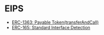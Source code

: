 # EIPS

- [ERC-1363: Payable Token(transferAndCall)](https://github.com/fullstack-development/blockchain-wiki-eng/blob/main/EIPs/ERC-165.md)
- [ERC-165: Standard Interface Detection](./erc-165.md)
